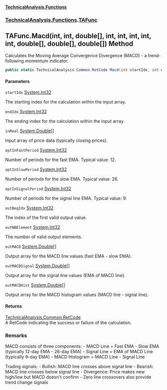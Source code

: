 #### [TechnicalAnalysis\.Functions](Atypical.TechnicalAnalysis.Functions.md 'Atypical\.TechnicalAnalysis\.Functions')
### [TechnicalAnalysis\.Functions](Atypical.TechnicalAnalysis.Functions.md#TechnicalAnalysis.Functions 'TechnicalAnalysis\.Functions').[TAFunc](TAFunc.md 'TechnicalAnalysis\.Functions\.TAFunc')

## TAFunc\.Macd\(int, int, double\[\], int, int, int, int, int, double\[\], double\[\], double\[\]\) Method

Calculates the Moving Average Convergence Divergence \(MACD\) \- a trend\-following momentum indicator\.

```csharp
public static TechnicalAnalysis.Common.RetCode Macd(int startIdx, int endIdx, in double[] inReal, in int optInFastPeriod, in int optInSlowPeriod, in int optInSignalPeriod, ref int outBegIdx, ref int outNBElement, ref double[] outMACD, ref double[] outMACDSignal, ref double[] outMACDHist);
```
#### Parameters

<a name='TechnicalAnalysis.Functions.TAFunc.Macd(int,int,double[],int,int,int,int,int,double[],double[],double[]).startIdx'></a>

`startIdx` [System\.Int32](https://docs.microsoft.com/en-us/dotnet/api/System.Int32 'System\.Int32')

The starting index for the calculation within the input array\.

<a name='TechnicalAnalysis.Functions.TAFunc.Macd(int,int,double[],int,int,int,int,int,double[],double[],double[]).endIdx'></a>

`endIdx` [System\.Int32](https://docs.microsoft.com/en-us/dotnet/api/System.Int32 'System\.Int32')

The ending index for the calculation within the input array\.

<a name='TechnicalAnalysis.Functions.TAFunc.Macd(int,int,double[],int,int,int,int,int,double[],double[],double[]).inReal'></a>

`inReal` [System\.Double](https://docs.microsoft.com/en-us/dotnet/api/System.Double 'System\.Double')[\[\]](https://docs.microsoft.com/en-us/dotnet/api/System.Array 'System\.Array')

Input array of price data \(typically closing prices\)\.

<a name='TechnicalAnalysis.Functions.TAFunc.Macd(int,int,double[],int,int,int,int,int,double[],double[],double[]).optInFastPeriod'></a>

`optInFastPeriod` [System\.Int32](https://docs.microsoft.com/en-us/dotnet/api/System.Int32 'System\.Int32')

Number of periods for the fast EMA\. Typical value: 12\.

<a name='TechnicalAnalysis.Functions.TAFunc.Macd(int,int,double[],int,int,int,int,int,double[],double[],double[]).optInSlowPeriod'></a>

`optInSlowPeriod` [System\.Int32](https://docs.microsoft.com/en-us/dotnet/api/System.Int32 'System\.Int32')

Number of periods for the slow EMA\. Typical value: 26\.

<a name='TechnicalAnalysis.Functions.TAFunc.Macd(int,int,double[],int,int,int,int,int,double[],double[],double[]).optInSignalPeriod'></a>

`optInSignalPeriod` [System\.Int32](https://docs.microsoft.com/en-us/dotnet/api/System.Int32 'System\.Int32')

Number of periods for the signal line EMA\. Typical value: 9\.

<a name='TechnicalAnalysis.Functions.TAFunc.Macd(int,int,double[],int,int,int,int,int,double[],double[],double[]).outBegIdx'></a>

`outBegIdx` [System\.Int32](https://docs.microsoft.com/en-us/dotnet/api/System.Int32 'System\.Int32')

The index of the first valid output value\.

<a name='TechnicalAnalysis.Functions.TAFunc.Macd(int,int,double[],int,int,int,int,int,double[],double[],double[]).outNBElement'></a>

`outNBElement` [System\.Int32](https://docs.microsoft.com/en-us/dotnet/api/System.Int32 'System\.Int32')

The number of valid output elements\.

<a name='TechnicalAnalysis.Functions.TAFunc.Macd(int,int,double[],int,int,int,int,int,double[],double[],double[]).outMACD'></a>

`outMACD` [System\.Double](https://docs.microsoft.com/en-us/dotnet/api/System.Double 'System\.Double')[\[\]](https://docs.microsoft.com/en-us/dotnet/api/System.Array 'System\.Array')

Output array for the MACD line values \(fast EMA \- slow EMA\)\.

<a name='TechnicalAnalysis.Functions.TAFunc.Macd(int,int,double[],int,int,int,int,int,double[],double[],double[]).outMACDSignal'></a>

`outMACDSignal` [System\.Double](https://docs.microsoft.com/en-us/dotnet/api/System.Double 'System\.Double')[\[\]](https://docs.microsoft.com/en-us/dotnet/api/System.Array 'System\.Array')

Output array for the signal line values \(EMA of MACD line\)\.

<a name='TechnicalAnalysis.Functions.TAFunc.Macd(int,int,double[],int,int,int,int,int,double[],double[],double[]).outMACDHist'></a>

`outMACDHist` [System\.Double](https://docs.microsoft.com/en-us/dotnet/api/System.Double 'System\.Double')[\[\]](https://docs.microsoft.com/en-us/dotnet/api/System.Array 'System\.Array')

Output array for the MACD histogram values \(MACD line \- signal line\)\.

#### Returns
[TechnicalAnalysis\.Common\.RetCode](https://docs.microsoft.com/en-us/dotnet/api/TechnicalAnalysis.Common.RetCode 'TechnicalAnalysis\.Common\.RetCode')  
A RetCode indicating the success or failure of the calculation\.

### Remarks
MACD consists of three components:
\- MACD Line = Fast EMA \- Slow EMA \(typically 12\-day EMA \- 26\-day EMA\)
\- Signal Line = EMA of MACD Line \(typically 9\-day EMA\)
\- MACD Histogram = MACD Line \- Signal Line

Trading signals:
\- Bullish: MACD line crosses above signal line
\- Bearish: MACD line crosses below signal line
\- Divergence: Price makes new high/low but MACD doesn't confirm
\- Zero line crossovers also provide trend change signals